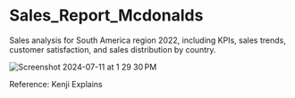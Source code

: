 # Sales_Report_Mcdonalds
Sales analysis for South America region 2022, including KPIs, sales trends, customer satisfaction, and sales distribution by country. 

![Screenshot 2024-07-11 at 1 29 30 PM](https://github.com/mariia-8/Sales_Report_Mcdonalds/assets/111792836/3000c47c-8de2-4d51-9a85-24fcbb9bd5a9)

Reference: Kenji Explains
